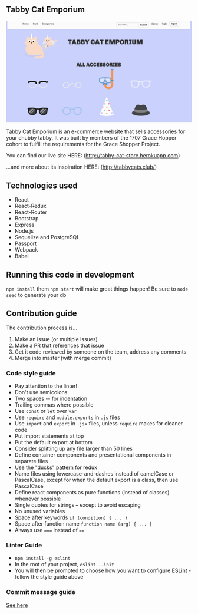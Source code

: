 ## Tabby Cat Emporium

<img src="tabbycat-main.gif" width="700">

Tabby Cat Emporium is an e-commerce website that sells accessories for your chubby tabby.
It was built by members of the 1707 Grace Hopper cohort to fulfill the requirements for the Grace Shopper Project.

You can find our live site HERE: (http://tabby-cat-store.herokuapp.com)

...and more about its inspiration HERE: (http://tabbycats.club/)

## Technologies used

* React
* React-Redux
* React-Router
* Bootstrap
* Express
* Node.js
* Sequelize and PostgreSQL
* Passport
* Webpack
* Babel

## Running this code in development

`npm install` them `npm start` will make great things happen!
Be sure to `node seed` to generate your db

## Contribution guide

The contribution process is...

1. Make an issue (or multiple issues)
2. Make a PR that references that issue
3. Get it code reviewed by someone on the team, address any comments
4. Merge into master (with merge commit)

### Code style guide

- Pay attention to the linter!
- Don't use semicolons
- Two spaces -- for indentation
- Trailing commas where possible
- Use `const` or `let` over `var`
- Use `require` and `module.exports` in `.js` files
- Use `import` and `export` in `.jsx` files, unless `require` makes for cleaner code
- Put import statements at top
- Put the default export at bottom
- Consider splitting up any file larger than 50 lines
- Define container components and presentational components in separate files
- Use the ["ducks" pattern](https://github.com/erikras/ducks-modular-redux) for redux
- Name files using lowercase-and-dashes instead of camelCase or PascalCase, except for when the default export is a class, then use PascalCase
- Define react components as pure functions (instead of classes) whenever possible
- Single quotes for strings – except to avoid escaping
- No unused variables
- Space after keywords `if (condition) { ... }`
- Space after function name `function name (arg) { ... }`
- Always use `===` instead of `==`

### Linter Guide

* `npm install -g eslint`
* In the root of your project, `eslint --init`
* You will then be prompted to choose how you want to configure ESLint - follow the style guide above

### Commit message guide

[See here](https://seesparkbox.com/foundry/semantic_commit_messages)
